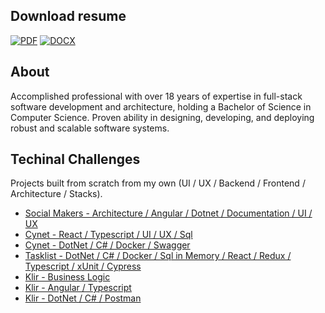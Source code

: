 ## Download resume
[![PDF](https://img.shields.io/badge/PDF-000000.svg?style=for-the-badge)](https://github.com/p4ndev/p4ndev/raw/main/GustavoJaquesResume.pdf)
[![DOCX](https://img.shields.io/badge/DOCX-000000.svg?style=for-the-badge)](https://github.com/p4ndev/p4ndev/raw/main/GustavoJaquesResume.docx)

## About

Accomplished professional with over 18 years of expertise in full-stack software development and architecture, holding a Bachelor of Science in Computer Science. Proven ability in designing, developing, and deploying robust and scalable software systems.

## Techinal Challenges

Projects built from scratch from my own (UI / UX / Backend / Frontend / Architecture / Stacks).

- [Social Makers - Architecture / Angular / Dotnet / Documentation / UI / UX](https://www.youtube.com/playlist?list=PLX10LPZ3ZpwaDY_sEfdM79_SxtvbrS6La)
- [Cynet - React / Typescript / UI / UX / Sql](https://www.loom.com/share/4cd3e9ad7bd0426c8f79ef5a49592091)
- [Cynet - DotNet / C# / Docker / Swagger](https://www.loom.com/share/991a6064e36f41e0ab2d557855901292)
- [Tasklist - DotNet / C# / Docker / Sql in Memory / React / Redux / Typescript / xUnit / Cypress](https://www.loom.com/share/b70672b642914cf5b97de16ed7e93eef)
- [Klir - Business Logic](https://www.loom.com/share/312e2f7818d04c11adb87e072ad890d5)
- [Klir - Angular / Typescript](https://www.loom.com/share/dd72085467fc49e0b5a5695a2ceda4be)
- [Klir - DotNet / C# / Postman](https://www.loom.com/share/61b1cbb23a22461290495eaaa4388844)
